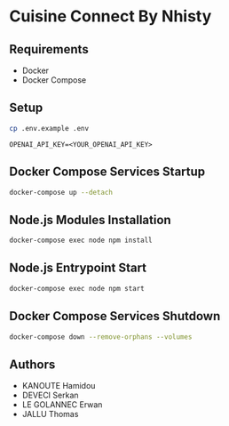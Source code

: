 # Cuisine Connect By Nhisty

## Requirements

- Docker
- Docker Compose

## Setup

```bash
cp .env.example .env
```

```env
OPENAI_API_KEY=<YOUR_OPENAI_API_KEY>
```

## Docker Compose Services Startup

```bash
docker-compose up --detach
```

## Node.js Modules Installation

```bash
docker-compose exec node npm install
```

## Node.js Entrypoint Start

```bash
docker-compose exec node npm start
```

## Docker Compose Services Shutdown

```bash
docker-compose down --remove-orphans --volumes
```

## Authors

- KANOUTE Hamidou
- DEVECI Serkan 
- LE GOLANNEC Erwan
- JALLU Thomas